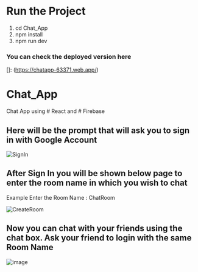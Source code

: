 # Run the Project
1) cd Chat_App
2) npm install
3) npm run dev

### You can check the deployed version here
 []: (https://chatapp-63371.web.app/)
# Chat_App
Chat App using # React and # Firebase

## Here will be the prompt that will ask you to sign in with Google Account
![SignIn](https://github.com/Mihiryadav1/Chat_App/assets/86922582/29123642-c0c0-4161-9504-b813e48b3c2c)

## After Sign In you will be shown below page to enter the room name in which you wish to chat
Example 
Enter the Room Name : ChatRoom

![CreateRoom](https://github.com/Mihiryadav1/Chat_App/assets/86922582/7f27f329-f386-46aa-b201-31d27245e287)

## Now you can chat with your friends using the chat box. Ask your friend to login with the same Room Name
![image](https://github.com/Mihiryadav1/Chat_App/assets/86922582/f44877dd-e061-46da-9060-4eff111fe35e)


